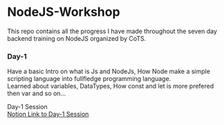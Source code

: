 # NodeJS-Workshop
This repo contains all the progress I have made throughout the seven day backend training on NodeJS organized by CoTS.

### Day-1
Have a basic Intro on what is Js and NodeJs, How Node make a simple scripting language into fullfledge programming language.<br>
Learned about variables, DataTypes, How const and let is more prefered then var and so on...

Day-1 Session <br>
[Notion Link to Day-1 Session](https://misty-plastic-2aa.notion.site/Session-01-Backend-Mentorship-21e1b9a6fbcb803eaf1ef66617522be9?pvs=143)
